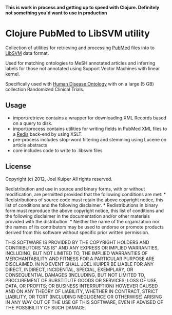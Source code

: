 **This is work in process and getting up to speed with Clojure. Definitely not something you'd want to use in
production**

# Clojure PubMed to LibSVM utility

Collection of utilities for retrieving and processing [PubMed](http://www.ncbi.nlm.nih.gov/pubmed/) files into to [LibSVM](http://www.csie.ntu.edu.tw/~cjlin/libsvm/) data format. 

Used for matching ontologies to MeSH annotated articles and inferring labels 
for those not annotated using Support Vector Machines with linear kernel.

Specifically used with [Human Disease Ontology](http://www.disease-ontology.org/)
with on a large (5 GB) collection Randomized Clinical Trials.

## Usage

* import/retrieve contains a wrapper for downloading XML Records based on a query
to disk.
* import/process contains utilities for writing fields in PubMed XML files to a [Redis](http://redis.io/)
  back-end by using XSLT. 
* pre-process includes stop-word filtering and stemming using Lucene on article
  abstracts
* core includes code to write to .libsvm files

## License
Copyright (c) 2012, Joel Kuiper
All rights reserved.

Redistribution and use in source and binary forms, with or without
modification, are permitted provided that the following conditions are met:
    * Redistributions of source code must retain the above copyright
      notice, this list of conditions and the following disclaimer.
    * Redistributions in binary form must reproduce the above copyright
      notice, this list of conditions and the following disclaimer in the
      documentation and/or other materials provided with the distribution.
    * Neither the name of the organization nor the
      names of its contributors may be used to endorse or promote products
      derived from this software without specific prior written permission.

THIS SOFTWARE IS PROVIDED BY THE COPYRIGHT HOLDERS AND CONTRIBUTORS "AS IS" AND
ANY EXPRESS OR IMPLIED WARRANTIES, INCLUDING, BUT NOT LIMITED TO, THE IMPLIED
WARRANTIES OF MERCHANTABILITY AND FITNESS FOR A PARTICULAR PURPOSE ARE
DISCLAIMED. IN NO EVENT SHALL JOEL KUIPER BE LIABLE FOR ANY
DIRECT, INDIRECT, INCIDENTAL, SPECIAL, EXEMPLARY, OR CONSEQUENTIAL DAMAGES
(INCLUDING, BUT NOT LIMITED TO, PROCUREMENT OF SUBSTITUTE GOODS OR SERVICES;
LOSS OF USE, DATA, OR PROFITS; OR BUSINESS INTERRUPTION) HOWEVER CAUSED AND
ON ANY THEORY OF LIABILITY, WHETHER IN CONTRACT, STRICT LIABILITY, OR TORT
(INCLUDING NEGLIGENCE OR OTHERWISE) ARISING IN ANY WAY OUT OF THE USE OF THIS
SOFTWARE, EVEN IF ADVISED OF THE POSSIBILITY OF SUCH DAMAGE.

